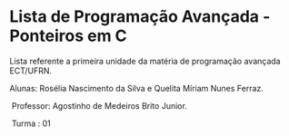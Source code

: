 # Lista de Programação Avançada - Ponteiros em C

Lista referente a primeira unidade da matéria de programação avançada ECT/UFRN.

 Alunas: Rosélia Nascimento da Silva e Quelita Míriam Nunes Ferraz.

&nbsp;Professor: Agostinho de Medeiros Brito Junior.

&nbsp;Turma : 01
